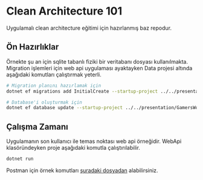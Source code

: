 # Clean Architecture 101

Uygulamalı clean architecture eğitimi için hazırlanmış baz repodur.

## Ön Hazırlıklar

Örnekte şu an için sqlite tabanlı fiziki bir veritabanı dosyası kullanılmakta. Migration işlemleri için web api uygulaması ayaktayken Data projesi altında aşağıdaki komutları çalıştırmak yeterli.

```bash
# Migration planını hazırlamak için
dotnet ef migrations add InitialCreate --startup-project ../../presentation/GamersWorld.WebApi

# Database'i oluşturmak için
dotnet ef database update --startup-project ../../presentation/GamersWorld.WebApi
```

## Çalışma Zamanı

Uygulamanın son kullanıcı ile temas noktası web api örneğidir. WebApi klasöründeyken proje aşağıdaki komutla çalıştırılabilir.

```bash
dotnet run
```

Postman için örnek komutları [şuradaki dosyadan](Clean%20Architecture%20Training.postman_collection.json) alabilirsiniz.
